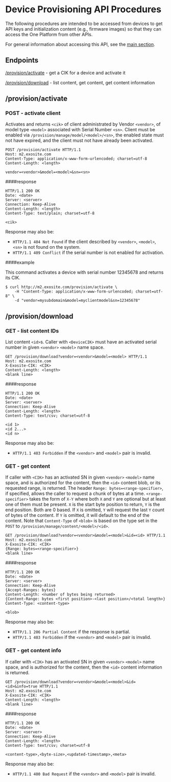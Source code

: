 # Device Provisioning API Procedures

The following procedures are intended to be accessed from devices to get API keys and initialization content (e.g., firmware images) so that they can access the One Platform from other APIs.

For general information about accessing this API, see the [main section](README.md).

## Endpoints

[/provision/activate](#provisionactivate) - get a CIK for a device and activate it

[/provision/download](#provisiondownload) - list content, get content, get content information

## /provision/activate

### POST - activate client

Activates and returns `<cik>` of client administrated by Vendor `<vendor>`, of
model type `<model>` associated with Serial Number `<sn>`. Client must be 
enabled via `/provision/manage/model/<model>/<sn>`, the enabled state must not 
have expired, and the client must not have already been activated.

```
POST /provision/activate HTTP/1.1
Host: m2.exosite.com
Content-Type: application/x-www-form-urlencoded; charset=utf-8
Content-Length: <length>

vendor=<vendor>&model=<model>&sn=<sn>
```

####response

```
HTTP/1.1 200 OK
Date: <date>
Server: <server>
Connection: Keep-Alive
Content-Length: <length>
Content-Type: text/plain; charset=utf-8

<cik>
```

Response may also be:

* `HTTP/1.1 404 Not Found` if the client described by `<vendor>`, `<model>`, `<sn>` is not found on the system.
* `HTTP/1.1 409 Conflict` if the serial number is not enabled for activation.

####example

This command activates a device with serial number 12345678 and returns its CIK.

```
$ curl http://m2.exosite.com/provision/activate \
    -H "Content-Type: application/x-www-form-urlencoded; charset=utf-8" \
    -d "vendor=mysubdomain&model=myclientmodel&sn=12345678"
```

## /provision/download

### GET - list content IDs

List content `<id>`s. Caller with `<DeviceCIK>` must have an activated 
serial number in given `<vendor>` `<model>` name space.

```
GET /provision/download?vendor=<vendor>&model=<model> HTTP/1.1
Host: m2.exosite.com
X-Exosite-CIK: <CIK>
Content-Length: <length>
<blank line>
```

####response

```
HTTP/1.1 200 OK
Date: <date>
Server: <server>
Connection: Keep-Alive
Content-Length: <length>
Content-Type: text/csv; charset=utf-8

<id 1>
<id 2...>
<id n>
```

Response may also be:

* `HTTP/1.1 403 Forbidden` if the `<vendor>` and `<model>` pair is invalid.


### GET - get content

If caller with `<CIK>` has an activated SN in given `<vendor>` `<model>` name 
space, and is authorized for the content, then the `<id>` content blob, or its 
requested range, is returned. The header `Range: bytes=<range-specifier>`, if
specified, allows the caller to request a chunk of bytes at a time. 
`<range-specifier>` takes the form of `X-Y` where both `X` and `Y` are 
optional but at least one of them must be present. `X` is the start byte 
position to return, `Y` is the end position. Both are 0 based. If `X` is 
omitted, `Y` will request the last `Y` count of bytes of the content. If `Y` 
is omitted, it will default to the end of the content. Note that `Content-Type`
of `<blob>` is based on the type set in the `POST` to 
`/provision/manage/content/<model>/<id>`.

```
GET /provision/download?vendor=<vendor>&model=<model>&id=<id> HTTP/1.1
Host: m2.exosite.com
X-Exosite-CIK: <CIK>
{Range: bytes=<range-specifier>}
<blank line>
```

####response

```
HTTP/1.1 200 OK
Date: <date>
Server: <server>
Connection: Keep-Alive
{Accept-Ranges: bytes}
Content-Length: <number of bytes being returned>
{Content-Range: bytes <first position>-<last position>/<total length>}
Content-Type: <content-type>

<blob>
```

Response may also be:

* `HTTP/1.1 206 Partial Content` if the response is partial.
* `HTTP/1.1 403 Forbidden` if the `<vendor>` and `<model>` pair is invalid.

### GET - get content info

If caller with `<CIK>` has an activated SN in given `<vendor>` `<model>` name
space, and is authorized for the content, then the `<id>` content information
is returned.

```
GET /provision/download?vendor=<vendor>&model=<model>&id=<id>&info=true HTTP/1.1
Host: m2.exosite.com
X-Exosite-CIK: <CIK>
Content-Length: <length>
<blank line>
```

####response

```
HTTP/1.1 200 OK
Date: <date>
Server: <server>
Connection: Keep-Alive
Content-Length: <length>
Content-Type: text/csv; charset=utf-8

<content-type>,<byte-size>,<updated-timestamp>,<meta>
```

Response may also be:

* `HTTP/1.1 400 Bad Request` if the `<vendor>` and `<model>` pair is invalid.

